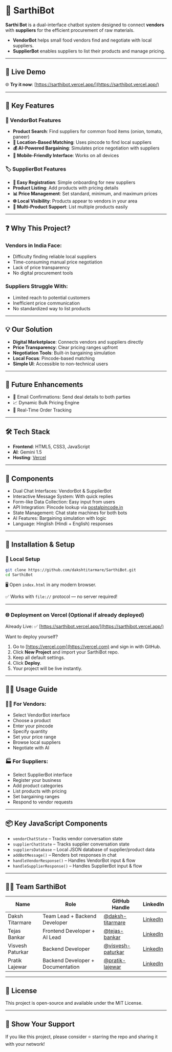 # 🤖 SarthiBot

**Sarthi Bot** is a dual-interface chatbot system designed to connect **vendors** with **suppliers** for the efficient procurement of raw materials.

- **VendorBot** helps small food vendors find and negotiate with local suppliers.
- **SupplierBot** enables suppliers to list their products and manage pricing.

---

## 🔗 Live Demo

🌐 **Try it now**: [https://sarthibot.vercel.app/](https://sarthibot.vercel.app/)

---

## 🔑 Key Features

### 🛒 VendorBot Features

- **Product Search**: Find suppliers for common food items (onion, tomato, paneer)
- **📍 Location-Based Matching**: Uses pincode to find local suppliers
- **💰 AI-Powered Bargaining**: Simulates price negotiation with suppliers
- **📱 Mobile-Friendly Interface**: Works on all devices

### 🏷 SupplierBot Features

- **📝 Easy Registration**: Simple onboarding for new suppliers
- **Product Listing**: Add products with pricing details
- **📊 Price Management**: Set standard, minimum, and maximum prices
- **🌐 Local Visibility**: Products appear to vendors in your area
- **🔄 Multi-Product Support**: List multiple products easily

---

## ❓ Why This Project?

### Vendors in India Face:

- Difficulty finding reliable local suppliers
- Time-consuming manual price negotiation
- Lack of price transparency
- No digital procurement tools

### Suppliers Struggle With:

- Limited reach to potential customers
- Inefficient price communication
- No standardized way to list products

---

## 💡 Our Solution

- **Digital Marketplace**: Connects vendors and suppliers directly
- **Price Transparency**: Clear pricing ranges upfront
- **Negotiation Tools**: Built-in bargaining simulation
- **Local Focus**: Pincode-based matching
- **Simple UI**: Accessible to non-technical users

---

## 🌱 Future Enhancements

- 📧 Email Confirmations: Send deal details to both parties
- 📈 Dynamic Bulk Pricing Engine
- 🚚 Real-Time Order Tracking

---

## 🛠 Tech Stack

- **Frontend**: HTML5, CSS3, JavaScript
- **AI**: Gemini 1.5
- **Hosting**: [Vercel](https://vercel.com)

---

## 🧩 Components

- Dual Chat Interfaces: VendorBot & SupplierBot  
- Interactive Message System: With quick replies  
- Form-like Data Collection: Easy input from users  
- API Integration: Pincode lookup via [postalpincode.in](https://postalpincode.in)  
- State Management: Chat state machines for both bots  
- AI Features: Bargaining simulation with logic  
- Language: Hinglish (Hindi + English) responses  

---

## 🚀 Installation & Setup

### 🔧 Local Setup

```bash
git clone https://github.com/dakshtitarmare/SarthiBot.git
cd SarthiBot
````

🖥 Open `index.html` in any modern browser.

✅ Works with `file://` protocol — no server required!

---

### 🌐 Deployment on Vercel (Optional if already deployed)

Already Live: ✅ [https://sarthibot.vercel.app/](https://sarthibot.vercel.app/)

Want to deploy yourself?

1. Go to [https://vercel.com](https://vercel.com) and sign in with GitHub.
2. Click **New Project** and import your SarthiBot repo.
3. Keep all default settings.
4. Click **Deploy**.
5. Your project will be live instantly.

---

## 🧑‍💼 Usage Guide

### 👨‍🍳 For Vendors:

* Select VendorBot interface
* Choose a product
* Enter your pincode
* Specify quantity
* Set your price range
* Browse local suppliers
* Negotiate with AI

### 🏭 For Suppliers:

* Select SupplierBot interface
* Register your business
* Add product categories
* List products with pricing
* Set bargaining ranges
* Respond to vendor requests

---

## 📦 Key JavaScript Components

* `vendorChatState` – Tracks vendor conversation state
* `supplierChatState` – Tracks supplier conversation state
* `suppliersDatabase` – Local JSON database of supplier/product data
* `addBotMessage()` – Renders bot responses in chat
* `handleVendorResponse()` – Handles VendorBot input & flow
* `handleSupplierResponse()` – Handles SupplierBot input & flow

---

## 👨‍💻 Team SarthiBot

| Name             | Role                              | GitHub Handle                                            | LinkedIn      |
| ---------------- | --------------------------------- | -------------------------------------------------------- | ------------- |
| Daksh Titarmare  | Team Lead + Backend Developer     | [@daksh-titarmare](https://github.com/daksh-titarmare)   | [LinkedIn](https://www.linkedin.com/in/dakshtitarmare/) |
| Tejas Bankar     | Frontend Developer + AI Lead      | [@tejas-bankar](https://github.com/Tejasbankar5)         | [LinkedIn](https://www.linkedin.com/in/tejas-bankar-5b587926a/) |
| Visvesh Paturkar | Backend Developer                 | [@visvesh-paturkar](https://github.com/vishuhack)        | [LinkedIn](https://www.linkedin.com/in/vishvesh-paturkar-b508a1220/) |
| Pratik Lajewar   | Backend Developer + Documentation | [@pratik-lajewar](https://github.com/Pratiklanjewar2025) | [LinkedIn](https://www.linkedin.com/in/pratik-lanjewar-08308030a/) |


---

## 📄 License

This project is open-source and available under the MIT License.

---

## 🌟 Show Your Support

If you like this project, please consider ⭐ starring the repo and sharing it with your network!
